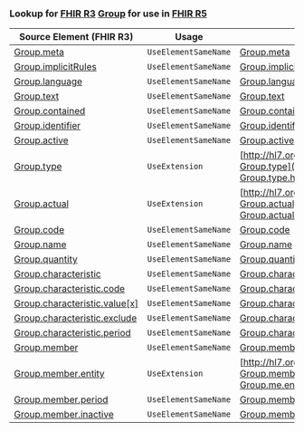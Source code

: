 ### Lookup for [FHIR R3](https://hl7.org/fhir/STU3/) [Group](https://hl7.org/fhir/STU3/Group.html) for use in [FHIR R5](https://hl7.org/fhir/R5/)

| Source Element (FHIR R3) | Usage | Target |
| -------------- | ----- | ------ |
| [Group.meta](https://hl7.org/fhir/STU3/Group.html#resource) | `UseElementSameName` | [Group.meta](https://hl7.org/fhir/R5/Group.html#resource) |
| [Group.implicitRules](https://hl7.org/fhir/STU3/Group.html#resource) | `UseElementSameName` | [Group.implicitRules](https://hl7.org/fhir/R5/Group.html#resource) |
| [Group.language](https://hl7.org/fhir/STU3/Group.html#resource) | `UseElementSameName` | [Group.language](https://hl7.org/fhir/R5/Group.html#resource) |
| [Group.text](https://hl7.org/fhir/STU3/Group.html#resource) | `UseElementSameName` | [Group.text](https://hl7.org/fhir/R5/Group.html#resource) |
| [Group.contained](https://hl7.org/fhir/STU3/Group.html#resource) | `UseElementSameName` | [Group.contained](https://hl7.org/fhir/R5/Group.html#resource) |
| [Group.identifier](https://hl7.org/fhir/STU3/Group.html#resource) | `UseElementSameName` | [Group.identifier](https://hl7.org/fhir/R5/Group.html#resource) |
| [Group.active](https://hl7.org/fhir/STU3/Group.html#resource) | `UseElementSameName` | [Group.active](https://hl7.org/fhir/R5/Group.html#resource) |
| [Group.type](https://hl7.org/fhir/STU3/Group.html#resource) | `UseExtension` | [http://hl7.org/fhir/3.0/StructureDefinition/extension-Group.type](StructureDefinition-ext-R3-Group.type.html) |
| [Group.actual](https://hl7.org/fhir/STU3/Group.html#resource) | `UseExtension` | [http://hl7.org/fhir/3.0/StructureDefinition/extension-Group.actual](StructureDefinition-ext-R3-Group.actual.html) |
| [Group.code](https://hl7.org/fhir/STU3/Group.html#resource) | `UseElementSameName` | [Group.code](https://hl7.org/fhir/R5/Group.html#resource) |
| [Group.name](https://hl7.org/fhir/STU3/Group.html#resource) | `UseElementSameName` | [Group.name](https://hl7.org/fhir/R5/Group.html#resource) |
| [Group.quantity](https://hl7.org/fhir/STU3/Group.html#resource) | `UseElementSameName` | [Group.quantity](https://hl7.org/fhir/R5/Group.html#resource) |
| [Group.characteristic](https://hl7.org/fhir/STU3/Group.html#resource) | `UseElementSameName` | [Group.characteristic](https://hl7.org/fhir/R5/Group.html#resource) |
| [Group.characteristic.code](https://hl7.org/fhir/STU3/Group.html#resource) | `UseElementSameName` | [Group.characteristic.code](https://hl7.org/fhir/R5/Group.html#resource) |
| [Group.characteristic.value[x]](https://hl7.org/fhir/STU3/Group.html#resource) | `UseElementSameName` | [Group.characteristic.value[x]](https://hl7.org/fhir/R5/Group.html#resource) |
| [Group.characteristic.exclude](https://hl7.org/fhir/STU3/Group.html#resource) | `UseElementSameName` | [Group.characteristic.exclude](https://hl7.org/fhir/R5/Group.html#resource) |
| [Group.characteristic.period](https://hl7.org/fhir/STU3/Group.html#resource) | `UseElementSameName` | [Group.characteristic.period](https://hl7.org/fhir/R5/Group.html#resource) |
| [Group.member](https://hl7.org/fhir/STU3/Group.html#resource) | `UseElementSameName` | [Group.member](https://hl7.org/fhir/R5/Group.html#resource) |
| [Group.member.entity](https://hl7.org/fhir/STU3/Group.html#resource) | `UseExtension` | [http://hl7.org/fhir/3.0/StructureDefinition/extension-Group.member.entity](StructureDefinition-ext-R3-Group.me.entity.html) |
| [Group.member.period](https://hl7.org/fhir/STU3/Group.html#resource) | `UseElementSameName` | [Group.member.period](https://hl7.org/fhir/R5/Group.html#resource) |
| [Group.member.inactive](https://hl7.org/fhir/STU3/Group.html#resource) | `UseElementSameName` | [Group.member.inactive](https://hl7.org/fhir/R5/Group.html#resource) |
